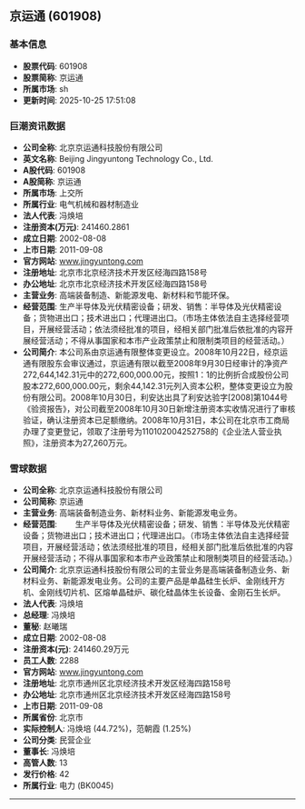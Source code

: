 ## 京运通 (601908)

### 基本信息

- **股票代码**: 601908
- **股票简称**: 京运通
- **所属市场**: sh
- **更新时间**: 2025-10-25 17:51:08

### 巨潮资讯数据

- **公司全称**: 北京京运通科技股份有限公司
- **英文名称**: Beijing Jingyuntong Technology Co., Ltd.
- **A股代码**: 601908
- **A股简称**: 京运通
- **所属市场**: 上交所
- **所属行业**: 电气机械和器材制造业
- **法人代表**: 冯焕培
- **注册资本(万元)**: 241460.2861
- **成立日期**: 2002-08-08
- **上市日期**: 2011-09-08
- **官方网站**: www.jingyuntong.com
- **注册地址**: 北京市北京经济技术开发区经海四路158号
- **办公地址**: 北京市北京经济技术开发区经海四路158号
- **主营业务**: 高端装备制造、新能源发电、新材料和节能环保。
- **经营范围**: 生产半导体及光伏精密设备；研发、销售：半导体及光伏精密设备；货物进出口；技术进出口；代理进出口。（市场主体依法自主选择经营项目，开展经营活动；依法须经批准的项目，经相关部门批准后依批准的内容开展经营活动；不得从事国家和本市产业政策禁止和限制类项目的经营活动。）
- **公司简介**: 本公司系由京运通有限整体变更设立。2008年10月22日，经京运通有限股东会审议通过，京运通有限以截至2008年9月30日经审计的净资产272,644,142.31元中的272,600,000.00元，按照1：1的比例折合成股份公司股本272,600,000.00元，剩余44,142.31元列入资本公积，整体变更设立为股份有限公司。2008年10月30日，利安达出具了利安达验字[2008]第1044号《验资报告》，对公司截至2008年10月30日新增注册资本实收情况进行了审核验证，确认注册资本已足额缴纳。2008年10月31日，本公司在北京市工商局办理了变更登记，领取了注册号为110102004252758的《企业法人营业执照》，注册资本为27,260万元。

### 雪球数据

- **公司全称**: 北京京运通科技股份有限公司
- **公司简称**: 京运通
- **主营业务**: 高端装备制造业务、新材料业务、新能源发电业务。
- **经营范围**: 　　生产半导体及光伏精密设备；研发、销售：半导体及光伏精密设备；货物进出口；技术进出口；代理进出口。（市场主体依法自主选择经营项目，开展经营活动；依法须经批准的项目，经相关部门批准后依批准的内容开展经营活动；不得从事国家和本市产业政策禁止和限制类项目的经营活动。）
- **公司简介**: 北京京运通科技股份有限公司的主营业务是高端装备制造业务、新材料业务、新能源发电业务。公司的主要产品是单晶硅生长炉、金刚线开方机、金刚线切片机、区熔单晶硅炉、碳化硅晶体生长设备、金刚石生长炉。
- **法人代表**: 冯焕培
- **总经理**: 冯焕培
- **董秘**: 赵曦瑞
- **成立日期**: 2002-08-08
- **注册资本(元)**: 241460.29万元
- **员工人数**: 2288
- **官方网站**: www.jingyuntong.com
- **注册地址**: 北京市通州区北京经济技术开发区经海四路158号
- **办公地址**: 北京市通州区北京经济技术开发区经海四路158号
- **上市日期**: 2011-09-08
- **所属省份**: 北京市
- **实际控制人**: 冯焕培 (44.72%)，范朝霞 (1.25%)
- **公司分类**: 民营企业
- **董事长**: 冯焕培
- **高管人数**: 13
- **发行价格**: 42
- **所属行业**: 电力 (BK0045)

---